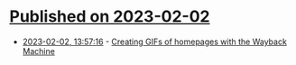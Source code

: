 # [Published on 2023-02-02](index.md)

* [2023-02-02, 13:57:16](https://lobste.rs/s/65sngv/creating_gifs_homepages_with_wayback) - [Creating GIFs of homepages with the Wayback Machine](https://charlieharrington.com/your-favorite-homepage-as-a-gif/)
